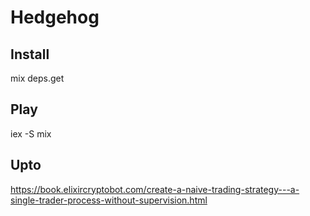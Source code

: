 # Hedgehog

## Install
mix deps.get

## Play
iex -S mix

## Upto

https://book.elixircryptobot.com/create-a-naive-trading-strategy---a-single-trader-process-without-supervision.html
